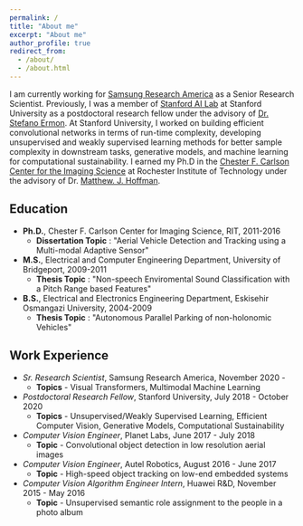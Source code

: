 ```yaml
---
permalink: /
title: "About me"
excerpt: "About me"
author_profile: true
redirect_from:
  - /about/
  - /about.html
---
```

I am currently working for [Samsung Research America](https://www.sra.samsung.com) as a Senior Research Scientist. Previously, I was a member of
[Stanford AI Lab](http://ai.stanford.edu) at Stanford University as a postdoctoral research fellow under the advisory of [Dr. Stefano Ermon](https://cs.stanford.edu/~ermon/). At Stanford University, I worked on building efficient convolutional networks in terms of run-time complexity, developing unsupervised and weakly supervised learning methods for better sample complexity in downstream tasks, generative models, and machine learning for computational sustainability. I earned my Ph.D in the [Chester F. Carlson Center for the Imaging Science](https://www.cis.rit.edu) at Rochester Institute of Technology under the advisory of Dr. [Matthew. J. Hoffman](https://people.rit.edu/mjhsma/index.html).

## Education

- **Ph.D.**, Chester F. Carlson Center for Imaging Science, RIT, 2011-2016
    - **Dissertation Topic** : "Aerial Vehicle Detection and Tracking using a Multi-modal Adaptive Sensor"
- **M.S.**, Electrical and Computer Engineering Department, University of Bridgeport, 2009-2011
    - **Thesis Topic** : "Non-speech Enviromental Sound Classification with a Pitch Range based Features"
- **B.S.**, Electrical and Electronics Engineering Department, Eskisehir Osmangazi University, 2004-2009
    - **Thesis Topic** : "Autonomous Parallel Parking of non-holonomic Vehicles"

## Work Experience
- *Sr. Research Scientist*, Samsung Research America, November 2020 - 
  * **Topics** - Visual Transformers, Multimodal Machine Learning
- *Postdoctoral Research Fellow*, Stanford University, July 2018 - October 2020
   * **Topics** - Unsupervised/Weakly Supervised Learning, Efficient Computer Vision, Generative Models, Computational Sustainability 
- *Computer Vision Engineer*, Planet Labs, June 2017 - July 2018
    * **Topic** - Convolutional object detection in low resolution aerial images
- *Computer Vision Engineer*, Autel Robotics, August 2016 - June 2017
    * **Topic** - High-speed object tracking on low-end embedded systems
- *Computer Vision Algorithm Engineer Intern*, Huawei R&D, November 2015 - May 2016   
    * **Topic** - Unsupervised semantic role assignment to the people in a photo album
